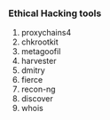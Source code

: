 ### Ethical Hacking tools


1. proxychains4
2. chkrootkit
3. metagoofil
4. harvester
5. dmitry
6. fierce
7. recon-ng
8. discover
9. whois